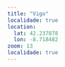 ```yaml
---
title: "Vigo"
localidade: true
location:
  lat: 42.237878
  lon: -8.718482
zoom: 13
localidade: true
---
```


